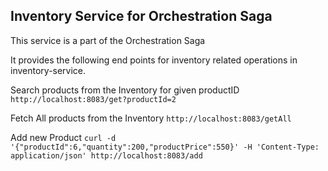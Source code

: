 ## Inventory Service for Orchestration Saga

This service is a part of the Orchestration Saga

It provides the following end points for inventory related operations in inventory-service.


Search products from the Inventory for given productID
`http://localhost:8083/get?productId=2`


Fetch All products from the Inventory
`http://localhost:8083/getAll`

Add new Product
`curl -d '{"productId":6,"quantity":200,"productPrice":550}' -H 'Content-Type: application/json' http://localhost:8083/add`



